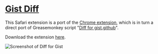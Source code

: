 # [Gist Diff](https://raw.github.com/lhagan/GistDiff.safariextension/master/GistDiff.safariextz)

This Safari extension is a port of the [Chrome extension](https://github.com/NV/diff-for-gist.github), which is in turn a direct port of Greasemonkey script "[Diff for gist.github](https://github.com/ucnv/diff-for-gist.github)".

Download the extension [here](https://raw.github.com/lhagan/GistDiff.safariextension/master/GistDiff.safariextz).

![Screenshot of Diff for Gist](http://userscripts.ru/js/diff-for-gist/gist-diff-chrome_small.png)
